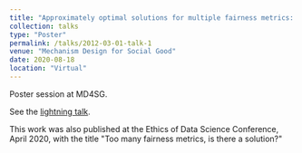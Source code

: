 ```yaml
---
title: "Approximately optimal solutions for multiple fairness metrics: A case study"
collection: talks
type: "Poster"
permalink: /talks/2012-03-01-talk-1
venue: "Mechanism Design for Social Good"
date: 2020-08-18
location: "Virtual"
---
```


Poster session at MD4SG. 

See the [lightning talk](https://www.youtube.com/watch?v=FWR17ECzl3Q). 

This work was also published at the Ethics of Data Science Conference, April 2020, with the title "Too many fairness metrics, is there a solution?"